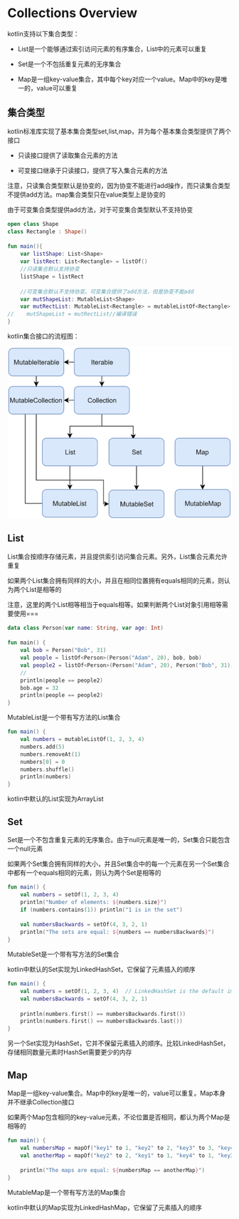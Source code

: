 # Collections Overview
kotlin支持以下集合类型：

* List是一个能够通过索引访问元素的有序集合，List中的元素可以重复

* Set是一个不包括重复元素的无序集合

* Map是一组key-value集合，其中每个key对应一个value。Map中的key是唯一的，value可以重复

## 集合类型
kotlin标准库实现了基本集合类型set,list,map，并为每个基本集合类型提供了两个接口

* 只读接口提供了读取集合元素的方法

* 可变接口继承于只读接口，提供了写入集合元素的方法

注意，只读集合类型默认是协变的，因为协变不能进行add操作，而只读集合类型不提供add方法。map集合类型只在value类型上是协变的

由于可变集合类型提供add方法，对于可变集合类型默认不支持协变

```kotlin
open class Shape
class Rectangle : Shape()

fun main(){
    var listShape: List<Shape>
    var listRect: List<Rectangle> = listOf()
    //只读集合默认支持协变
    listShape = listRect
    
    //可变集合默认不支持协变。可变集合提供了add方法，但是协变不能add
    var mutShapeList: MutableList<Shape>
    var mutRectList: MutableList<Rectangle> = mutableListOf<Rectangle>()
//    mutShapeList = mutRectList//编译错误
}
```

kotlin集合接口的流程图：

![collections-diagram.png](https://github.com/rczh/KotlinGuide/blob/master/Collections/collections-diagram.png)

## List
List集合按顺序存储元素，并且提供索引访问集合元素。另外，List集合元素允许重复

如果两个List集合拥有同样的大小，并且在相同位置拥有equals相同的元素，则认为两个List是相等的

注意，这里的两个List相等相当于equals相等。如果判断两个List对象引用相等需要使用===

```kotlin
data class Person(var name: String, var age: Int)

fun main() {
    val bob = Person("Bob", 31)
    val people = listOf<Person>(Person("Adam", 20), bob, bob)
    val people2 = listOf<Person>(Person("Adam", 20), Person("Bob", 31), bob)
    //
    println(people == people2)
    bob.age = 32
    println(people == people2)
}
```

MutableList是一个带有写方法的List集合

```kotlin
fun main() {
    val numbers = mutableListOf(1, 2, 3, 4)
    numbers.add(5)
    numbers.removeAt(1)
    numbers[0] = 0
    numbers.shuffle()
    println(numbers)
}
```

kotlin中默认的List实现为ArrayList

## Set
Set是一个不包含重复元素的无序集合。由于null元素是唯一的，Set集合只能包含一个null元素

如果两个Set集合拥有同样的大小，并且Set集合中的每一个元素在另一个Set集合中都有一个equals相同的元素，则认为两个Set是相等的

```kotlin
fun main() {
    val numbers = setOf(1, 2, 3, 4)
    println("Number of elements: ${numbers.size}")
    if (numbers.contains(1)) println("1 is in the set")

    val numbersBackwards = setOf(4, 3, 2, 1)
    println("The sets are equal: ${numbers == numbersBackwards}")
}
```

MutableSet是一个带有写方法的Set集合

kotlin中默认的Set实现为LinkedHashSet，它保留了元素插入的顺序

```kotlin
fun main() {
    val numbers = setOf(1, 2, 3, 4)  // LinkedHashSet is the default implementation
    val numbersBackwards = setOf(4, 3, 2, 1)

    println(numbers.first() == numbersBackwards.first())
    println(numbers.first() == numbersBackwards.last())
}
```

另一个Set实现为HashSet，它并不保留元素插入的顺序。比较LinkedHashSet，存储相同数量元素时HashSet需要更少的内存

## Map
Map是一组key-value集合。Map中的key是唯一的，value可以重复。Map本身并不继承Collection接口

如果两个Map包含相同的key-value元素，不论位置是否相同，都认为两个Map是相等的

```kotlin
fun main() {
    val numbersMap = mapOf("key1" to 1, "key2" to 2, "key3" to 3, "key4" to 1)    
    val anotherMap = mapOf("key2" to 2, "key1" to 1, "key4" to 1, "key3" to 3)

    println("The maps are equal: ${numbersMap == anotherMap}")
}
```

MutableMap是一个带有写方法的Map集合

kotlin中默认的Map实现为LinkedHashMap，它保留了元素插入的顺序
